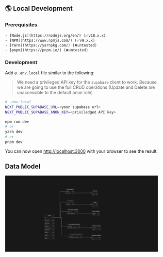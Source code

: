 ## 🌎 Local Development

### Prerequisites

    - [Node.js](https://nodejs.org/en/) (✅v18.x.x)
    - [NPM](https://www.npmjs.com/) (✅v9.x.x)
    - [Yarn](https://yarnpkg.com/) (❌untested)
    - [pnpm](https://pnpm.io/) (❌untested)

### Development

Add a `.env.local` file similar to the following:

> We need a privileged API key for the `supabase` client to work.
> Because we are going to use the full CRUD operations (Update and Delete are unaccessible to the default anon role)

```bash
# .env.local
NEXT_PUBLIC_SUPABASE_URL=<your supabase url>
NEXT_PUBLIC_SUPABASE_ANON_KEY=<priviledged API key>
```

```bash
npm run dev
# or
yarn dev
# or
pnpm dev
```

You can now open [http://localhost:3000](http://localhost:3000) with your browser to see the result.

## Data Model

![Supabase](media/supabase_schema.png)
